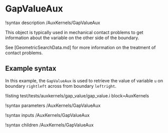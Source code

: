# GapValueAux

!syntax description /AuxKernels/GapValueAux

This object is typically used in mechanical contact problems to get information about the variable
on the other side of the boundary.

See [GeometricSearchData.md] for more information on the treatment of contact problems.

## Example syntax

In this example, the `GapValueAux` is used to retrieve the value of variable `u` on
boundary `rightleft` across from boundary `leftright`.

!listing test/tests/auxkernels/gap_value/gap_value.i block=AuxKernels

!syntax parameters /AuxKernels/GapValueAux

!syntax inputs /AuxKernels/GapValueAux

!syntax children /AuxKernels/GapValueAux
